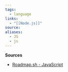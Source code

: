 ```yaml
---
tags:
  - language
links:
  - "[[Node.js]]"
source:
aliases:
  - JS
  - js
---
```

**Sources**
- [Roadmap.sh - JavaScript](https://roadmap.sh/javascript)